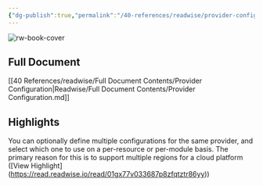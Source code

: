```yaml
---
{"dg-publish":true,"permalink":"/40-references/readwise/provider-configuration/","tags":["rw/articles"]}
---
```


![rw-book-cover](https://developer.hashicorp.com/og-image/terraform.jpg)

## Full Document
[[40 References/readwise/Full Document Contents/Provider Configuration\|Readwise/Full Document Contents/Provider Configuration.md]]

## Highlights
You can optionally define multiple configurations for the same provider, and select which one to use on a per-resource or per-module basis. The primary reason for this is to support multiple regions for a cloud platform ([View Highlight] (https://read.readwise.io/read/01gx77v033687p8zfqtztr86yy))


